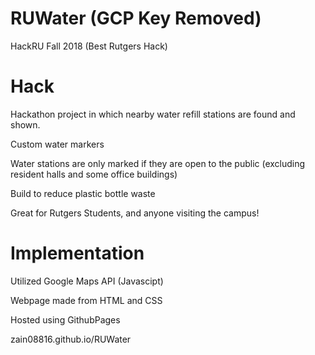 # RUWater (GCP Key Removed)
HackRU Fall 2018 (Best Rutgers Hack)

# Hack
Hackathon project in which nearby water refill stations are found and shown.

Custom water markers

Water stations are only marked if they are open to the public (excluding resident halls and some office buildings)

Build to reduce plastic bottle waste

Great for Rutgers Students, and anyone visiting the campus!

# Implementation
Utilized Google Maps API (Javascipt)

Webpage made from HTML and CSS

Hosted using GithubPages

zain08816.github.io/RUWater
